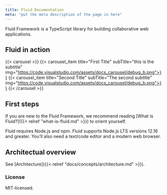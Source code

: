```yaml
---
title: Fluid Documentation
meta: "put the meta description of the page in here"
---
```



Fluid Framework is a TypeScript library for building collaborative web applications.

## Fluid in action

{{< carousel >}}
{{< carousel_item title="First Title" subTitle="this is the subtitle" img="https://code.visualstudio.com/assets/docs_carousel/debug_b.png">}}
{{< carousel_item title="Second Title" subTitle="The second subtitle" img="https://code.visualstudio.com/assets/docs_carousel/debug_b.png">}}
{{< /carousel >}}


## First steps

If you are new to the Fluid Framework, we recommend reading [What is Fluid?]({{< relref "what-is-fluid.md" >}}) to
orient yourself.

Fluid requires Node.js and npm. Fluid supports Node.js LTS versions 12.16 and greater. You’ll also need a text/code
editor and a modern web browser.


## Architectual overview

See [Architecture]({{< relref "docs/concepts/architecture.md" >}}).


### License

MIT-licensed.
